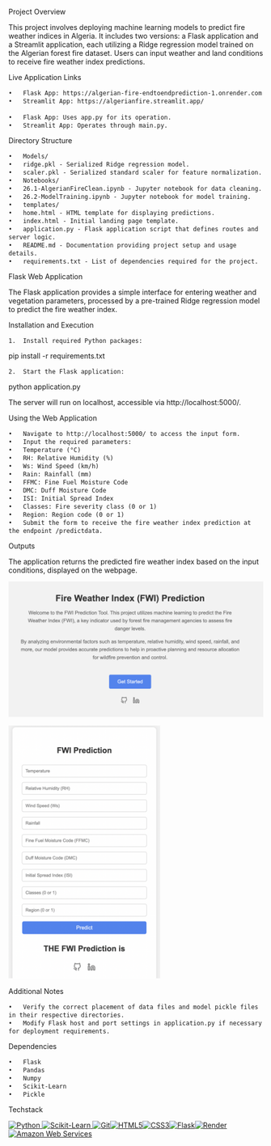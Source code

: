 Project Overview

This project involves deploying machine learning models to predict fire weather indices in Algeria. It includes two versions: a Flask application and a Streamlit application, each utilizing a Ridge regression model trained on the Algerian forest fire dataset. Users can input weather and land conditions to receive fire weather index predictions.

Live Application Links

	•	Flask App: https://algerian-fire-endtoendprediction-1.onrender.com
	•	Streamlit App: https://algerianfire.streamlit.app/

	•	Flask App: Uses app.py for its operation.
	•	Streamlit App: Operates through main.py.


Directory Structure

	•	Models/
	•	ridge.pkl - Serialized Ridge regression model.
	•	scaler.pkl - Serialized standard scaler for feature normalization.
	•	Notebooks/
	•	26.1-AlgerianFireClean.ipynb - Jupyter notebook for data cleaning.
	•	26.2-ModelTraining.ipynb - Jupyter notebook for model training.
	•	templates/
	•	home.html - HTML template for displaying predictions.
	•	index.html - Initial landing page template.
	•	application.py - Flask application script that defines routes and server logic.
	•	README.md - Documentation providing project setup and usage details.
	•	requirements.txt - List of dependencies required for the project.

Flask Web Application

The Flask application provides a simple interface for entering weather and vegetation parameters, processed by a pre-trained Ridge regression model to predict the fire weather index.

Installation and Execution

	1.	Install required Python packages:

pip install -r requirements.txt


	2.	Start the Flask application:

python application.py

The server will run on localhost, accessible via http://localhost:5000/.

Using the Web Application

	•	Navigate to http://localhost:5000/ to access the input form.
	•	Input the required parameters:
	•	Temperature (°C)
	•	RH: Relative Humidity (%)
	•	Ws: Wind Speed (km/h)
	•	Rain: Rainfall (mm)
	•	FFMC: Fine Fuel Moisture Code
	•	DMC: Duff Moisture Code
	•	ISI: Initial Spread Index
	•	Classes: Fire severity class (0 or 1)
	•	Region: Region code (0 or 1)
	•	Submit the form to receive the fire weather index prediction at the endpoint /predictdata.

Outputs

The application returns the predicted fire weather index based on the input conditions, displayed on the webpage.

![Algerian Fire Prediction Homepage](https://github.com/harshsinha-12/Algerian_Fire_EndtoEndPrediction/blob/main/Homepage.png)


<img src="https://github.com/harshsinha-12/Algerian_Fire_EndtoEndPrediction/blob/main/Pred.png" alt="Algerian Fire Prediction Screenshot" width="300" height="500"/>

Additional Notes

	•	Verify the correct placement of data files and model pickle files in their respective directories.
	•	Modify Flask host and port settings in application.py if necessary for deployment requirements.

Dependencies

	•	Flask
	•	Pandas
	•	Numpy
	•	Scikit-Learn
	•	Pickle

Techstack

<a href="https://www.python.org/" target="_blank" rel="noreferrer"><img src="https://raw.githubusercontent.com/danielcranney/readme-generator/main/public/icons/skills/python-colored.svg" width="36" height="36" alt="Python" /></a><a href="https://scikit-learn.org/" target="_blank" rel="noreferrer">
<img src="https://upload.wikimedia.org/wikipedia/commons/0/05/Scikit_learn_logo_small.svg" width="36" height="36" alt="Scikit-Learn" />
</a><a href="https://git-scm.com/" target="_blank" rel="noreferrer"><img src="https://raw.githubusercontent.com/danielcranney/readme-generator/main/public/icons/skills/git-colored.svg" width="36" height="36" alt="Git" /></a><a href="https://developer.mozilla.org/en-US/docs/Glossary/HTML5" target="_blank" rel="noreferrer"><img src="https://raw.githubusercontent.com/danielcranney/readme-generator/main/public/icons/skills/html5-colored.svg" width="36" height="36" alt="HTML5" /></a><a href="https://www.w3.org/TR/CSS/#css" target="_blank" rel="noreferrer"><img src="https://raw.githubusercontent.com/danielcranney/readme-generator/main/public/icons/skills/css3-colored.svg" width="36" height="36" alt="CSS3" /></a><a href="https://flask.palletsprojects.com/en/2.0.x/" target="_blank" rel="noreferrer"><img src="https://raw.githubusercontent.com/danielcranney/readme-generator/main/public/icons/skills/flask-colored.svg" width="36" height="36" alt="Flask" /></a><a href="https://render.com/" target="_blank" rel="noreferrer"><img src="https://raw.githubusercontent.com/danielcranney/readme-generator/main/public/icons/skills/render-colored.svg" width="36" height="36" alt="Render" /></a><a href="https://aws.amazon.com" target="_blank" rel="noreferrer"><img src="https://raw.githubusercontent.com/danielcranney/readme-generator/main/public/icons/skills/aws-colored.svg" width="36" height="36" alt="Amazon Web Services" /></a>
</p>

